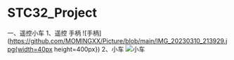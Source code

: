 # STC32_Project
一、遥控小车
1、遥控 手柄
![手柄](https://github.com/MOMINGXX/Picture/blob/main/IMG_20230310_213929.jpg{width=40px height=400px})
2、小车
![小车](https://github.com/MOMINGXX/Picture/blob/main/IMG_20230310_213952.jpg)
